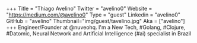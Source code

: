 +++
Title = "Thiago Avelino"
Twitter = "avelino0"
Website = "https://medium.com/@avelino0"
Type = "guest"
Linkedin = "avelino0"
GitHub = "avelino"
Thumbnail="img/guest/tavelino.jpg"
Aka = ["avelino"]
+++
Engineer/Founder at @nuveohq. I'm a New Tech, #Golang, #Clojure, #Datomic, Neural Network and Artificial Intelligence (#ai) specialist in Brazil
